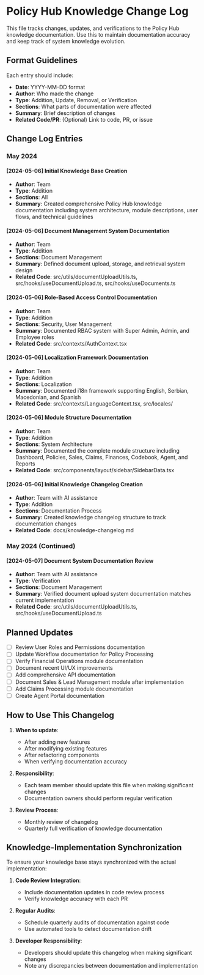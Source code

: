 
# Policy Hub Knowledge Change Log

This file tracks changes, updates, and verifications to the Policy Hub knowledge documentation. Use this to maintain documentation accuracy and keep track of system knowledge evolution.

## Format Guidelines

Each entry should include:
- **Date**: YYYY-MM-DD format
- **Author**: Who made the change
- **Type**: Addition, Update, Removal, or Verification
- **Sections**: What parts of documentation were affected
- **Summary**: Brief description of changes
- **Related Code/PR**: (Optional) Link to code, PR, or issue

## Change Log Entries

### May 2024

#### [2024-05-06] Initial Knowledge Base Creation
- **Author**: Team
- **Type**: Addition
- **Sections**: All
- **Summary**: Created comprehensive Policy Hub knowledge documentation including system architecture, module descriptions, user flows, and technical guidelines

#### [2024-05-06] Document Management System Documentation
- **Author**: Team
- **Type**: Addition
- **Sections**: Document Management
- **Summary**: Defined document upload, storage, and retrieval system design
- **Related Code**: src/utils/documentUploadUtils.ts, src/hooks/useDocumentUpload.ts, src/hooks/useDocuments.ts

#### [2024-05-06] Role-Based Access Control Documentation
- **Author**: Team
- **Type**: Addition
- **Sections**: Security, User Management
- **Summary**: Documented RBAC system with Super Admin, Admin, and Employee roles
- **Related Code**: src/contexts/AuthContext.tsx

#### [2024-05-06] Localization Framework Documentation
- **Author**: Team
- **Type**: Addition
- **Sections**: Localization
- **Summary**: Documented i18n framework supporting English, Serbian, Macedonian, and Spanish
- **Related Code**: src/contexts/LanguageContext.tsx, src/locales/

#### [2024-05-06] Module Structure Documentation
- **Author**: Team
- **Type**: Addition
- **Sections**: System Architecture
- **Summary**: Documented the complete module structure including Dashboard, Policies, Sales, Claims, Finances, Codebook, Agent, and Reports
- **Related Code**: src/components/layout/sidebar/SidebarData.tsx

#### [2024-05-06] Initial Knowledge Changelog Creation
- **Author**: Team with AI assistance
- **Type**: Addition
- **Sections**: Documentation Process
- **Summary**: Created knowledge changelog structure to track documentation changes
- **Related Code**: docs/knowledge-changelog.md

### May 2024 (Continued)

#### [2024-05-07] Document System Documentation Review
- **Author**: Team with AI assistance
- **Type**: Verification
- **Sections**: Document Management
- **Summary**: Verified document upload system documentation matches current implementation
- **Related Code**: src/utils/documentUploadUtils.ts, src/hooks/useDocumentUpload.ts

## Planned Updates

- [ ] Review User Roles and Permissions documentation
- [ ] Update Workflow documentation for Policy Processing
- [ ] Verify Financial Operations module documentation
- [ ] Document recent UI/UX improvements
- [ ] Add comprehensive API documentation
- [ ] Document Sales & Lead Management module after implementation
- [ ] Add Claims Processing module documentation
- [ ] Create Agent Portal documentation

## How to Use This Changelog

1. **When to update**: 
   - After adding new features
   - After modifying existing features
   - After refactoring components
   - When verifying documentation accuracy

2. **Responsibility**:
   - Each team member should update this file when making significant changes
   - Documentation owners should perform regular verification

3. **Review Process**:
   - Monthly review of changelog
   - Quarterly full verification of knowledge documentation

## Knowledge-Implementation Synchronization

To ensure your knowledge base stays synchronized with the actual implementation:

1. **Code Review Integration**:
   - Include documentation updates in code review process
   - Verify knowledge accuracy with each PR

2. **Regular Audits**:
   - Schedule quarterly audits of documentation against code
   - Use automated tools to detect documentation drift

3. **Developer Responsibility**:
   - Developers should update this changelog when making significant changes
   - Note any discrepancies between documentation and implementation
